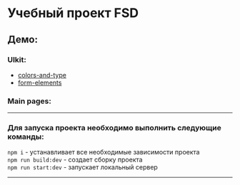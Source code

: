 # Учебный  проект FSD

## Демо:<br/>
### UIkit:<br/>
- [colors-and-type](https://alyonafomenkova.github.io/fsd-test-2/colors-and-type.html)
- [form-elements](https://alyonafomenkova.github.io/fsd-test-2/form-elements.html)

### Main pages:<br/>

---

### Для запуска проекта необходимо выполнить следующие команды:<br/>
`npm i` - устанавливает все необходимые зависимости проекта<br/>
`npm run build:dev` - создает сборку проекта<br/>
`npm run start:dev` - запускает локальный сервер

---
